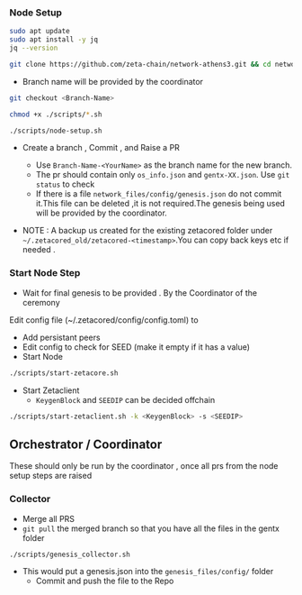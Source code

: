### Node Setup

```bash
sudo apt update
sudo apt install -y jq
jq --version
```

```bash
git clone https://github.com/zeta-chain/network-athens3.git && cd network-athens3
```

- Branch name will be provided by the coordinator
```bash
git checkout <Branch-Name>
```

```bash
chmod +x ./scripts/*.sh
```

```bash
./scripts/node-setup.sh
```

- Create a branch , Commit , and Raise a PR
  - Use `Branch-Name-<YourName>` as the branch name for the new branch.
  - The pr should contain only `os_info.json` and `gentx-XX.json`. Use `git status` to check
  - If there is a file `network_files/config/genesis.json` do not commit it.This file can be deleted ,it is not required.The genesis being used will be provided by the coordinator.

- NOTE : A backup us created for the existing zetacored folder under `~/.zetacored_old/zetacored-<timestamp>`.You can copy back keys etc if needed .
    

  

### Start Node Step

- Wait for final genesis to be provided . By the Coordinator of the ceremony

Edit config file (~/.zetacored/config/config.toml) to
  - Add persistant peers
  - Edit config to check for SEED (make it empty if it has a value)
  - Start Node

```bash
./scripts/start-zetacore.sh
```

- Start Zetaclient
    - `KeygenBlock` and `SEEDIP` can be decided offchain

```bash
./scripts/start-zetaclient.sh -k <KeygenBlock> -s <SEEDIP>
```

## Orchestrator / Coordinator

These should only be run by the coordinator , once all prs from the node setup steps are raised
### Collector
- Merge all PRS
- `git pull` the merged branch so that you have all the files in the gentx folder

```bash
./scripts/genesis_collector.sh
```

- This would put a genesis.json into the `genesis_files/config/` folder
    - Commit and push the file to the Repo